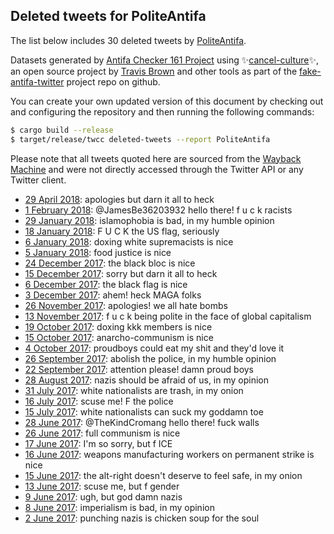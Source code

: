 ## Deleted tweets for PoliteAntifa

The list below includes 30 deleted tweets by
[PoliteAntifa](https://twitter.com/PoliteAntifa).



Datasets generated by [Antifa Checker 161 Project](https://twitter.com/antifacheck161) using ✨[cancel-culture](https://github.com/travisbrown/cancel-culture)✨, an open source project by 
[Travis Brown](https://twitter.com/travisbrown) and other tools as part of the 
[fake-antifa-twitter](https://github.com/antifacheck161/fake-antifa-twitter) project repo on github.

You can create your own updated version of this document by checking out and configuring the
repository and then running the following commands:

```bash
$ cargo build --release
$ target/release/twcc deleted-tweets --report PoliteAntifa
```

Please note that all tweets quoted here are sourced from the
[Wayback Machine](https://web.archive.org) and were not directly accessed through the Twitter API or
any Twitter client.

* [29 April 2018](https://web.archive.org/web/20180429213933/https://twitter.com/PoliteAntifa/status/990707183552729089): apologies but darn it all to heck <!--990707183552729089-->
* [ 1 February 2018](https://web.archive.org/web/20180201194514/https://twitter.com/PoliteAntifa/status/959150670518603781): @JamesBe36203932 hello there! f u c k racists <!--959150670518603781-->
* [29 January 2018](https://web.archive.org/web/20180129213342/https://twitter.com/PoliteAntifa/status/958090803443916802): islamophobia is bad, in my humble opinion <!--958090803443916802-->
* [18 January 2018](https://web.archive.org/web/20180118093352/https://twitter.com/PoliteAntifa/status/953923384915693568): F U C K the US flag, seriously <!--953923384915693568-->
* [ 6 January 2018](https://web.archive.org/web/20180106003341/https://twitter.com/PoliteAntifa/status/949438788954189824): doxing white supremacists is nice <!--949438788954189824-->
* [ 5 January 2018](https://web.archive.org/web/20180105063329/https://twitter.com/PoliteAntifa/status/949166947735932930): food justice is nice <!--949166947735932930-->
* [24 December 2017](https://web.archive.org/web/20171224003324/https://twitter.com/PoliteAntifa/status/944727675393978373): the black bloc is nice <!--944727675393978373-->
* [15 December 2017](https://web.archive.org/web/20171215153331/https://twitter.com/PoliteAntifa/status/941692706379763718): sorry but darn it all to heck <!--941692706379763718-->
* [ 6 December 2017](https://web.archive.org/web/20171206033328/https://twitter.com/PoliteAntifa/status/938250009086169089): the black flag is nice <!--938250009086169089-->
* [ 3 December 2017](https://web.archive.org/web/20171203183328/https://twitter.com/PoliteAntifa/status/937389337896943621): ahem! heck MAGA folks <!--937389337896943621-->
* [26 November 2017](https://web.archive.org/web/20171126093331/https://twitter.com/PoliteAntifa/status/934716739971174400): apologies! we all hate bombs <!--934716739971174400-->
* [13 November 2017](https://web.archive.org/web/20171113213328/https://twitter.com/PoliteAntifa/status/930186879064051713): f u c k being polite in the face of global capitalism <!--930186879064051713-->
* [19 October 2017](https://web.archive.org/web/20171019033328/https://twitter.com/PoliteAntifa/status/920855391516360704): doxing kkk members is nice <!--920855391516360704-->
* [15 October 2017](https://web.archive.org/web/20171015063333/https://twitter.com/PoliteAntifa/status/919451159500328960): anarcho-communism is nice <!--919451159500328960-->
* [ 4 October 2017](https://web.archive.org/web/20171004035951/https://twitter.com/PoliteAntifa/status/915426213136621568): proudboys could eat my shit and they'd love it <!--915426213136621568-->
* [26 September 2017](https://web.archive.org/web/20170926155952/https://twitter.com/PoliteAntifa/status/912708308322197504): abolish the police, in my humble opinion <!--912708308322197504-->
* [22 September 2017](https://web.archive.org/web/20170922005954/https://twitter.com/PoliteAntifa/status/911032272828149760): attention please! damn proud boys <!--911032272828149760-->
* [28 August 2017](https://web.archive.org/web/20170828155946/https://twitter.com/PoliteAntifa/status/902199035041337345): nazis should be afraid of us, in my opinion <!--902199035041337345-->
* [31 July 2017](https://web.archive.org/web/20170731215936/https://twitter.com/PoliteAntifa/status/892142729857290242): white nationalists are trash, in my onion <!--892142729857290242-->
* [16 July 2017](https://web.archive.org/web/20170716215928/https://twitter.com/PoliteAntifa/status/886706878314680322): scuse me! F the police <!--886706878314680322-->
* [15 July 2017](https://web.archive.org/web/20170715185928/https://twitter.com/PoliteAntifa/status/886299191970078720): white nationalists can suck my goddamn toe <!--886299191970078720-->
* [28 June 2017](https://web.archive.org/web/20170628064514/https://twitter.com/PoliteAntifa/status/879953822369665024): @TheKindCromang hello there! fuck walls <!--879953822369665024-->
* [26 June 2017](https://web.archive.org/web/20170626183908/https://twitter.com/PoliteAntifa/status/879408705451831296): full communism is nice <!--879408705451831296-->
* [17 June 2017](https://web.archive.org/web/20170617123908/https://twitter.com/PoliteAntifa/status/876056617707589634): I'm so sorry, but f ICE <!--876056617707589634-->
* [16 June 2017](https://web.archive.org/web/20170616093908/https://twitter.com/PoliteAntifa/status/875648931371155457): weapons manufacturing workers on permanent strike is nice <!--875648931371155457-->
* [15 June 2017](https://web.archive.org/web/20170615203910/https://twitter.com/PoliteAntifa/status/875452646316015618): the alt-right doesn't deserve to feel safe, in my onion <!--875452646316015618-->
* [13 June 2017](https://web.archive.org/web/20170613023904/https://twitter.com/PoliteAntifa/status/874456054503010304): scuse me, but f gender <!--874456054503010304-->
* [ 9 June 2017](https://web.archive.org/web/20170609103908/https://twitter.com/PoliteAntifa/status/873127315806371840): ugh, but god damn nazis <!--873127315806371840-->
* [ 8 June 2017](https://web.archive.org/web/20170608103908/https://twitter.com/PoliteAntifa/status/872764927940993025): imperialism is bad, in my opinion <!--872764927940993025-->
* [ 2 June 2017](https://web.archive.org/web/20170602163912/https://twitter.com/PoliteAntifa/status/870681214478200832): punching nazis is chicken soup for the soul <!--870681214478200832-->
